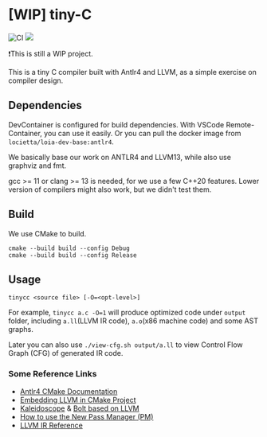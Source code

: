 # [WIP] tiny-C
![CI](https://img.shields.io/github/workflow/status/Locietta/tiny-C/CI/main)
![](https://img.shields.io/github/license/Locietta/xanmod-kernel-WSL2)

❗This is still a WIP project.

This is a tiny C compiler built with Antlr4 and LLVM, as a simple exercise on compiler design.

## Dependencies

DevContainer is configured for build dependencies. With VSCode  Remote-Container, you can use it easily. Or you can pull the docker image from `locietta/loia-dev-base:antlr4`.

We basically base our work on ANTLR4 and LLVM13, while also use graphviz and fmt.

gcc >= 11 or clang >= 13 is needed, for we use a few C++20 features. Lower version of compilers might also work, but we didn't test them.

## Build

We use CMake to build.

```
cmake --build build --config Debug
cmake --build build --config Release
```

## Usage

```
tinycc <source file> [-O=<opt-level>]
```

For example, `tinycc a.c -O=1` will produce optimized code under `output` folder, including `a.ll`(LLVM IR code), `a.o`(x86 machine code) and some AST graphs.

Later you can also use `./view-cfg.sh output/a.ll` to view Control Flow Graph (CFG) of generated IR code.

### Some Reference Links

* [Antlr4 CMake Documentation](https://github.com/antlr/antlr4/tree/master/runtime/Cpp/cmake)
* [Embedding LLVM in CMake Project](https://llvm.org/docs/CMake.html#embedding-llvm-in-your-project)
* [Kaleidoscope](https://llvm.org/docs/tutorial/MyFirstLanguageFrontend/index.html) & [Bolt based on LLVM](https://mukulrathi.com/create-your-own-programming-language/llvm-ir-cpp-api-tutorial/)
* [How to use the New Pass Manager (PM)](https://llvm.org/docs/NewPassManager.html)
* [LLVM IR Reference](https://llvm.org/docs/LangRef.html)
